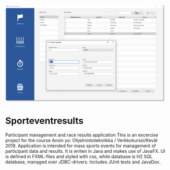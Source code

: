 ![Screencapture](https://github.com/Tambourin/Sporteventresults/blob/master/sporteventresults.png)

# Sporteventresults
Participant management and race results application
This is an excercise project for the course Avoin yo: Ohjelmistotekniikka / Verkkokurssi/Kevät 2019.
Application is intended for mass sports events for management of participant data and results. It is writen in Java and makes use of JavaFX. UI is defined in FXML-files and styled with css, while database is H2 SQL database, managed over JDBC-drivers. Includes JUnit tests and JavaDoc.
